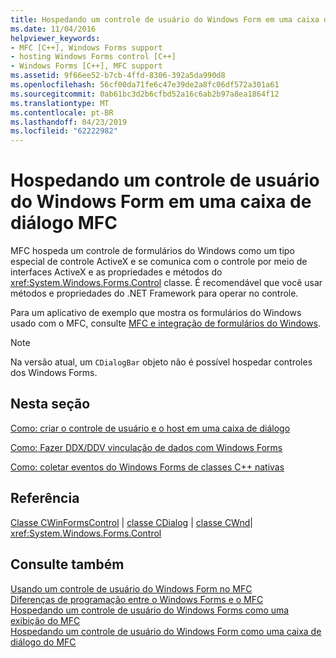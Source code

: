 ```yaml
---
title: Hospedando um controle de usuário do Windows Form em uma caixa de diálogo MFC
ms.date: 11/04/2016
helpviewer_keywords:
- MFC [C++], Windows Forms support
- hosting Windows Forms control [C++]
- Windows Forms [C++], MFC support
ms.assetid: 9f66ee52-b7cb-4ffd-8306-392a5da990d8
ms.openlocfilehash: 56cf00da71fe6c47e39de2a8fc06df572a301a61
ms.sourcegitcommit: 0ab61bc3d2b6cfbd52a16c6ab2b97a8ea1864f12
ms.translationtype: MT
ms.contentlocale: pt-BR
ms.lasthandoff: 04/23/2019
ms.locfileid: "62222982"
---
```

# <a name="hosting-a-windows-form-user-control-in-an-mfc-dialog-box"></a>Hospedando um controle de usuário do Windows Form em uma caixa de diálogo MFC

MFC hospeda um controle de formulários do Windows como um tipo especial de controle ActiveX e se comunica com o controle por meio de interfaces ActiveX e as propriedades e métodos do <xref:System.Windows.Forms.Control> classe. É recomendável que você usar métodos e propriedades do .NET Framework para operar no controle.

Para um aplicativo de exemplo que mostra os formulários do Windows usado com o MFC, consulte [MFC e integração de formulários do Windows](http://www.microsoft.com/downloads/details.aspx?FamilyID=987021bc-e575-4fe3-baa9-15aa50b0f599&displaylang=en).

> [!NOTE]
>  Na versão atual, um `CDialogBar` objeto não é possível hospedar controles dos Windows Forms.

## <a name="in-this-section"></a>Nesta seção

[Como: criar o controle de usuário e o host em uma caixa de diálogo](../dotnet/how-to-create-the-user-control-and-host-in-a-dialog-box.md)

[Como: Fazer DDX/DDV vinculação de dados com Windows Forms](../dotnet/how-to-do-ddx-ddv-data-binding-with-windows-forms.md)

[Como: coletar eventos do Windows Forms de classes C++ nativas](../dotnet/how-to-sink-windows-forms-events-from-native-cpp-classes.md)

## <a name="reference"></a>Referência

[Classe CWinFormsControl](../mfc/reference/cwinformscontrol-class.md) &#124; [classe CDialog](../mfc/reference/cdialog-class.md) &#124; [classe CWnd](../mfc/reference/cwnd-class.md)&#124; <xref:System.Windows.Forms.Control>

## <a name="see-also"></a>Consulte também

[Usando um controle de usuário do Windows Form no MFC](../dotnet/using-a-windows-form-user-control-in-mfc.md)<br/>
[Diferenças de programação entre o Windows Forms e o MFC](../dotnet/windows-forms-mfc-programming-differences.md)<br/>
[Hospedando um controle de usuário do Windows Forms como uma exibição do MFC](../dotnet/hosting-a-windows-forms-user-control-as-an-mfc-view.md)<br/>
[Hospedando um controle de usuário do Windows Form como uma caixa de diálogo do MFC](../dotnet/hosting-a-windows-form-user-control-as-an-mfc-dialog-box.md)
